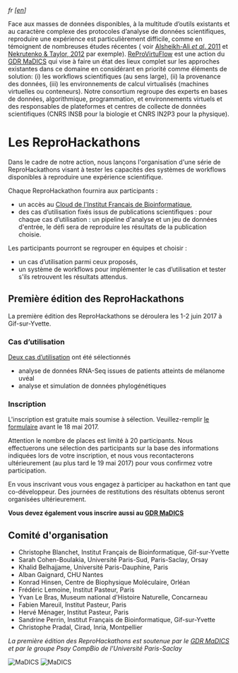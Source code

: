 *fr \[[en](index-en.md)\]*

Face aux masses de données disponibles, à la multitude d’outils existants et au caractère complexe des protocoles d’analyse de données scientifiques, reproduire une expérience est particulièrement difficile, comme en témoignent de nombreuses études récentes ( voir [Alsheikh-Ali *et al*. 2011](https://doi.org/10.1371%2Fjournal.pone.0024357) et [Nekrutenko & Taylor, 2012](https://doi.org/10.1038%2Fnrg3305) par exemple). [ReProVirtuFlow](https://www.madics.fr/actions/actions-en-cours/reprovirtuflow) est une action du [GDR MaDICS](https://www.madics.fr) qui vise à faire un état des lieux complet sur les approches existantes dans ce domaine en considérant en priorité comme éléments de solution: (i) les workflows scientifiques (au sens large), (ii) la provenance des données, (iii) les environnements de calcul virtualisés (machines virtuelles ou conteneurs). Notre consortium regroupe des experts en bases de données, algorithmique, programmation, et environnements virtuels et des responsables de plateformes et centres de collecte de données scientifiques (CNRS INSB pour la biologie et CNRS IN2P3 pour la physique).

# Les ReproHackathons
Dans le cadre de notre action, nous lançons l'organisation d'une série de ReproHackathons visant à tester les capacités des systèmes de workflows disponibles à reproduire une expérience scientifique. 

Chaque ReproHackathon fournira aux participants : 
* un accès au [Cloud de l'Institut Francais de Bioinformatique](http://www.france-bioinformatique.fr/fr/cloud),
* des cas d’utilisation fixés issus de publications scientifiques : pour chaque cas d’utilisation : un pipeline d'analyse et un jeu de données d'entrée, le défi sera de reproduire les résultats de la publication choisie.

Les participants pourront se regrouper en équipes et choisir :
* un cas d’utilisation parmi ceux proposés,
* un système de workflows pour implémenter le cas d’utilisation et tester s'ils retrouvent les résultats attendus.

## Première édition des ReproHackathons

La première édition des ReproHackathons se déroulera les 1-2 juin 2017 à Gif-sur-Yvette.  

### Cas d’utilisation

[Deux cas d’utilisation](hackathon_1.md) ont été sélectionnés
* analyse de données RNA-Seq issues de patients atteints de mélanome uvéal
* analyse et simulation de données phylogénétiques

### Inscription

L'inscription est gratuite mais soumise à sélection. Veuillez-remplir [le formulaire](https://www.france-bioinformatique.fr/en/evenements/reprohackathon) avant le 18 mai 2017.

Attention le nombre de places est limité à 20 participants. Nous effectuerons une sélection des participants sur la base des informations indiquées lors de votre inscription, et nous vous recontacterons ultérieurement (au plus tard le 19 mai 2017) pour vous confirmez votre participation.

En vous inscrivant vous vous engagez à participer au hackathon en tant que co-développeur. Des journées de restitutions des résultats obtenus seront organisées ultérieurement.

**Vous devez également vous inscrire aussi au [GDR MaDICS](https://www.madics.fr)**

## Comité d'organisation

* Christophe Blanchet, Institut Français de Bioinformatique, Gif-sur-Yvette
* Sarah Cohen-Boulakia, Université Paris-Sud, Paris-Saclay, Orsay
* Khalid Belhajjame, Université Paris-Dauphine, Paris
* Alban Gaignard, CHU Nantes
* Konrad Hinsen, Centre de Biophysique Moléculaire, Orléan
* Frédéric Lemoine, Institut Pasteur, Paris
* Yvan Le Bras, Museum national d'Histoire Naturelle, Concarneau
* Fabien Mareuil, Institut Pasteur, Paris
* Hervé Ménager, Institut Pasteur, Paris
* Sandrine Perrin, Institut Français de Bioinformatique, Gif-sur-Yvette
* Christophe Pradal, Cirad, Inria, Montpellier

*La première édition des ReproHackathons est soutenue par le [GDR MaDICS](https://www.madics.fr) et par le groupe Psay CompBio de l'Université Paris-Saclay*

![MaDICS](https://ifb-elixirfr.github.io/ReproHackathon/logo-madics.png) ![MaDICS](https://ifb-elixirfr.github.io/ReproHackathon/logo-paris-saclay.png) 

